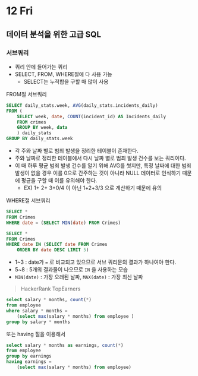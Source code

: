 # 12 Fri

## 데이터 분석을 위한 고급 SQL <a id="sql"></a>

### 서브쿼리

* 쿼리 안에 들어가는 쿼리
* SELECT, FROM, WHERE절에 다 사용 가능
  * SELECT는 누적합을 구할 때 많이 사용

FROM절 서브쿼리

```sql
SELECT daily_stats.week, AVG(daily_stats.incidents_daily)
FROM (
    SELECT week, date, COUNT(incident_id) AS Incidents_daily
    FROM crimes
    GROUP BY week, data
    ) daily_stats
GROUP BY daily_stats.week
```

* 각 주와 날짜 별로 범죄 발생을 정리한 테이블이 존재한다.
* 주와 날짜로 정리한 테이블에서 다시 날짜 별로 범죄 발생 건수를 보는 쿼리이다.
* 이 때 하루 평균 범죄 발생 건수를 알기 위해 AVG를 썻지만, 특정 날짜에 대한 범죄 발생이 없을 경우 이를 0으로 간주하는 것이 아니라 NULL 데이터로 인식하기 때문에 평균을 구할 때 이를 유의해야 한다.
  * EX\) 1+ 2+ 3+0/4 이 아닌 1+2+3/3 으로 계산하기 때문에 유의

WHERE절 서브쿼리

```sql
SELECT *
FROM Crimes
WHERE date = (SELECT MIN(date) FROM Crimes)

SELECT *
FROM Crimes
WHERE date IN (SELECT date FROM Crimes
    ORDER BY date DESC LIMIT 5)
```

* 1~3 : date가 `=` 로 비교되고 있으므로 서브 쿼리문의 결과가 하나여야 한다.
* 5~8 : 5개의 결과물이 나오므로 `IN` 을 사용하는 모습
* `MIN(date)` : 가장 오래된 날짜, `MAX(date)` : 가장 최신 날짜

> HackerRank TopEarners

```sql
select salary * months, count(*)
from employee
where salary * months =
    (select max(salary * months) from employee )
group by salary * months
```

또는 having 절을 이용해서

```sql
select salary * months as earnings, count(*)
from employee
group by earnings
having earnings =
    (select max(salary * months) from employee)
```

